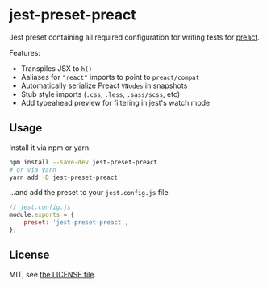 # jest-preset-preact

Jest preset containing all required configuration for writing tests for [preact](https://github.com/preactjs/preact).

Features:

- Transpiles JSX to `h()`
- Aaliases for `"react"` imports to point to `preact/compat`
- Automatically serialize Preact `VNodes` in snapshots
- Stub style imports (`.css`, `.less`, `.sass/scss`, etc)
- Add typeahead preview for filtering in jest's watch mode

## Usage

Install it via npm or yarn:

```bash
npm install --save-dev jest-preset-preact
# or via yarn
yarn add -D jest-preset-preact
```

...and add the preset to your `jest.config.js` file.

```js
// jest.config.js
module.exports = {
	preset: 'jest-preset-preact',
};
```

## License

MIT, see [the LICENSE file](./LICENSE).
